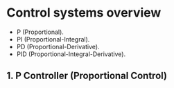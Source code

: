 # Control systems overview   
- P (Proportional).
- PI (Proportional-Integral).
- PD (Proportional-Derivative).
- PID (Proportional-Integral-Derivative).
## 1. P Controller (Proportional Control)
